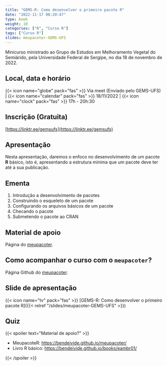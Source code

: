 ```yaml
---
title: "GEMS-R: Como desenvolver o primeiro pacote R" 
date: "2022-11-17 08:20:47"
type: book
weight: 10
categories: ["R", "Curso R"]
tags: ["Curso R"]
slides: meupacoter-GEMS-UFS
---
```


Minicurso ministrado ao Grupo de Estudos em Melhoramento Vegetal do Semiárido, pela Universidade Federal de Sergipe, no dia 18 de novembro de 2022.

<!--more-->

## Local, data e horário

{{< icon name="globe" pack="fas" >}} Via meet (Enviado pelo GEMS-UFS) | {{< icon name="calendar" pack="fas" >}} 18/11/2022 | {{< icon name="clock" pack="fas" >}} 17h - 20h:30

## Inscrição (Gratuita)

[https://linktr.ee/gemsufs](https://linktr.ee/gemsufs)

## Apresentação

Nesta apresentação, daremos o enfoco no desenvolvimento de um pacote **R** básico, isto é, apresentando a estrutura mínima que um pacote deve ter até a sua publicação.

## Ementa

1. Introdução a desenvolvimento de pacotes
2. Construindo o esqueleto de um pacote
3. Configurando os arquivos básicos de um pacote
4. Checando o pacote
5. Submetendo o pacote ao CRAN

## Material de apoio

Página do [meupacoter](https://bendeivide.github.io/meupacoter/index.html).

## Como acompanhar o curso com o `meupacoter`?

Página Github do [meupacoter](https://github.com/bendeivide/meupacoter).


## Slide de apresentação


{{< icon name="tv" pack="fas" >}} [GEMS-R: Como desenvolver o primeiro pacote R]({{< relref "/slides/meupacoter-GEMS-UFS" >}})


## Quiz

{{< spoiler text="Material de apoio?" >}}

- MeupacoteR: <https://bendeivide.github.io/meupacoter/>
- Livro R básico: <https://bendeivide.github.io/books/eambr01/>

{{< /spoiler >}}




